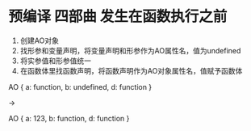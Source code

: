 # 预编译 四部曲 发生在函数执行之前
1. 创建AO对象
2. 找形参和变量声明，将变量声明和形参作为AO属性名，值为undefined
3. 将实参值和形参值统一
4. 在函数体里找函数声明，将函数声明作为AO对象属性名，值赋予函数体

AO {
  a: function,
  b: undefined,
  d: function
}

->

AO {
  a: 123,
  b: function,
  d: function
}